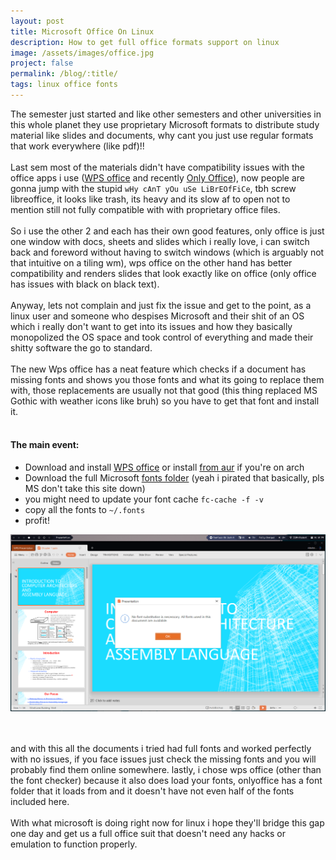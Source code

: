 ```yaml
---
layout: post
title: Microsoft Office On Linux
description: How to get full office formats support on linux
image: /assets/images/office.jpg
project: false
permalink: /blog/:title/
tags: linux office fonts
---
```

The semester just started and like other semesters and other universities in
this whole planet they use proprietary Microsoft formats to distribute study
material like slides and documents, why cant you just use regular formats that
work everywhere (like pdf)!! <br><br> Last sem most of the materials didn't have
compatibility issues with the office apps i use ([WPS office](https://www.wps.com/index.html) and recently [Only
Office](https://www.onlyoffice.com/)), now people are gonna jump with the stupid
`wHy cAnT yOu uSe LiBrEOfFiCe`, tbh screw libreoffice, it looks like trash,
its heavy and its slow af to open not to mention still not fully compatible with
with proprietary office files. <br><br> So i use the other 2 and each has their
own good features, only office is just one window with docs, sheets and slides
which i really love, i can switch back and foreword without having to switch
windows (which is arguably not that intuitive on a tiling wm), wps office on the
other hand has better compatibility and renders slides that look exactly like on
office (only office has issues with black on black text).<br><br> Anyway, lets
not complain and just fix the issue and get to the point, as a linux user and
someone who despises Microsoft and their shit of an OS which i really don't want
to get into its issues and how they basically monopolized the OS space and took
control of everything and made their shitty software the go to standard.
<br><br> The new Wps office has a neat feature which checks if a document has
missing fonts and shows you those fonts and what its going to replace them with,
those replacements are usually not that good (this thing replaced MS Gothic with
weather icons like bruh) so you have to get that font and install it.<br> <br>

#### The main event:
- Download and install [WPS office](https://www.wps.com/index.html) or install [from aur](https://aur.archlinux.org/packages/wps-office/) if you're on arch
- Download the full Microsoft [fonts folder](https://drive.google.com/open?id=1UlIQRj837nHI7FgqEjzFy7wctaiR9Z3F) (yeah i pirated that basically, pls MS don't take this site down)
- you might need to update your font cache `fc-cache -f -v`
- copy all the fonts to `~/.fonts`
- profit!

<img src="/assets/images/wps.png">
<br><br><br>

and with this all the documents i tried had full fonts and worked perfectly with
no issues, if you face issues just check the missing fonts and you will probably
find them online somewhere. lastly, i chose wps office (other than the font
checker) because it also does load your fonts, onlyoffice has a font folder that
it loads from and it doesn't have not even half of the fonts included
here.<br><br> With what microsoft is doing right now for linux i hope they'll
bridge this gap one day and get us a full office suit that doesn't need any
hacks  or emulation to function properly.
